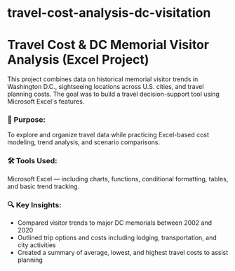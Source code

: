 # travel-cost-analysis-dc-visitation
# Travel Cost & DC Memorial Visitor Analysis (Excel Project)

This project combines data on historical memorial visitor trends in Washington D.C., sightseeing locations across U.S. cities, and travel planning costs. The goal was to build a travel decision-support tool using Microsoft Excel's features.

### 📌 Purpose:
To explore and organize travel data while practicing Excel-based cost modeling, trend analysis, and scenario comparisons.

### 🛠 Tools Used:
Microsoft Excel — including charts, functions, conditional formatting, tables, and basic trend tracking.

### 🔍 Key Insights:
- Compared visitor trends to major DC memorials between 2002 and 2020
- Outlined trip options and costs including lodging, transportation, and city activities
- Created a summary of average, lowest, and highest travel costs to assist planning
